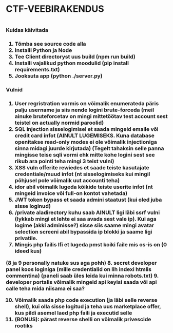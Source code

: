 <h1>CTF-VEEBIRAKENDUS<h1>


<h3>Kuidas käivitada<h3>


1. Tõmba see source code alla
2. Installi Python ja Node
3. Tee Client directoryst uus build (npm run build)
4. Installi vajalikud python moodulid (pip install requirements.txt)
5. Jooksuta app (python ./server.py)





<h3>Vulnid<h3>


1. User regristration vormis on võimalik enumerateda päris palju username ja siis nende logini brute-forceda (meil ainuke bruteforcetav on mingi mittetöötav test account sest teistel on actually normid paroolid)
2. SQL injection sisselogimisel et saada mingeid emaile või credit card infot (AINULT LUGEMISEKS. Kuna database openitakse read-only modes ei ole võimalik injectioniga sinna midagi juurde kirjutada)
    (Tegelt tahaksin selle panna mingisse teise sqli vormi ehk mitte kohe logini sest see rikub ara pointi teha mingi 3 teist vulni)
3. XSS vuln offerite rewiedes et saade teiste kasutajate credentiale/muud infot (nt sisselogimiseks kui mingil põhjusel pole võimalik uut accounti teha)
4. idor abil võimalik lugeda kõikide teiste userite infot (nt mingeid invoice või full-on kontot vahetada)
5. JWT token bypass et saada admini staatust (kui oled juba sisse loginud)
6. /private aladirectory kuhu saab AINULT ligi läbi ssrf vulni (lykkab mingi et lehte ei saa avada sest vale ip). Kui aga logime (akki adminisse?) sisse siis saame mingi avatar selection screeni abil bypassida ip blokki ja saame ligi privatile.
7. Mingis php failis lfi et lugeda pmst koiki faile mis os-is on (0 ideed kus)

(8 ja 9 personally natuke sus aga pohh)
8. secret developer panel koos loginiga (mille credentialid on lih indexi htmlis commentina) (paneli saab üles leida kui minna robots.txt)
9. developer portalis võimalik mingeid api keyisi saada või api calle teha mida niisama ei saa?

10. Võimalik saada php code execution (ja läbi selle reverse shell), kui olla sisse logitud ja teha uus marketplace offer, kus pildi asemel laed php faili ja executid selle
11. (BONUS): pärast reverse shelli on võimalik privescide rootiks






